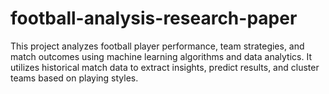 # football-analysis-research-paper
This project analyzes football player performance, team strategies, and match outcomes using machine learning algorithms and data analytics. It utilizes historical match data to extract insights, predict results, and cluster teams based on playing styles.
